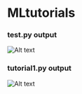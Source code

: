 # MLtutorials
### test.py output
 ![ Alt text](https://media.giphy.com/media/H7H7xFrh6PVkR8VkYT/giphy.gif) 

### tutorial1.py output
![ Alt text](https://media.giphy.com/media/H7H7xFrh6PVkR8VkYT/giphy.gif)
